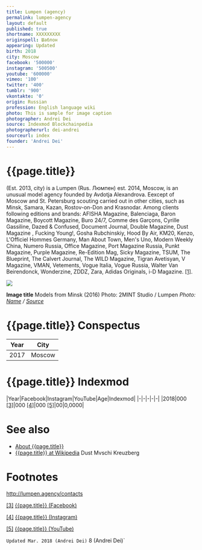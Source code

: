 ```yaml
---
title: Lumpen (agency)
permalink: lumpen-agency
layout: default
published: true
shortname: XXXXXXXXX
originspell: Шаблон
appearing: Updated
birth: 2018
city: Moscow
facebook: '500000'
instagram: '500500'
youtube: '600000'
vimeo: '100'
twitter: '400'
tumblr: '900'
vkontakte: '0'
origin: Russian
profession: English language wiki
photo: This is sample for image caption
photographer: Andrei Dei
source: Indexmod Blockchainpedia
photographerurl: dei-andrei
sourceurl: index
founder: 'Andrei Dei'
---
```


# {{page.title}}

(Est. 2013, city) is a Lumpen (Rus. Люмпен) est. 2014, Moscow, is an unusual model agency founded by Avdotja Alexandrova. Eexcept of Moscow and St. Petersburg scouting carried out in other cities, such as Minsk, Samara, Kazan, Rostov-on-Don and Krasnodar. Among clients following editions and brands: AFISHA Magazine, Balenciaga, Baron Magazine, Boycott Magazine, Buro 24/7, Comme des Garçons, Cyrille Gassiline, Dazed & Confused, Document Journal, Double Magazine, Dust Magazine , Fucking Young!, Gosha Rubchinskiy, Hood By Air, KM20, Kenzo, L'Officiel Hommes Germany, Man About Town, Men's Uno, Modern Weekly China, Numero Russia, Office Magazine, Port Magazine Russia, Punkt Magazine, Purple Magazine, Re-Edition Mag, Sicky Magazine, TSUM, The Blueprint, The Calvert Journal, The WILD Magazine, Tigran Avetisyan, V Magazine, VMAN, Vetements, Vogue Italia, Vogue Russia, Walter Van Beirendonck, Wonderzine, ZDDZ, Zara, Adidas Originals, i-D Magazine. <span id="a1">[\[1\]](#f1)</span>.

![](/encyclopedia/images/lumpen.png)

**Image title**
Models from Minsk (2016)
Photo: 2MINT Studio / Lumpen
*Photo: [Name](index) / [Source](index)*

# {{page.title}} Conspectus

|Year|City|
|-|-|
|2017|Moscow|

# {{page.title}} Indexmod

|Year|Facebook|Instagram|YouTube|Age|Indexmod|
|-|-|-|-|-|
|2018|000 <span id="a3">[\[3\]](#f3)</span>|000 <span id="a4">[\[4\]](#f4)</span>|000 <span id="a5">[\[5\]](#f5)</span>|00|0,0000|


# See also

+ [About {{page.title}}](index)
+ [{{page.title}} at Wikipedia](index)
Dust
Mvschi Kreuzberg

# Footnotes

http://lumpen.agency/contacts

[[3]](#a3) <span id="f3"></span> [{{page.title}} (Facebook)](index)

[[4]](#a4) <span id="f4"></span> [{{page.title}} (Instagram)](index)

[[5]](#a5) <span id="f5"></span> [{{page.title}} (YouTube)](index)

`Updated Mar. 2018 (Andrei Dei)`
8 (Andrei Dei)`

